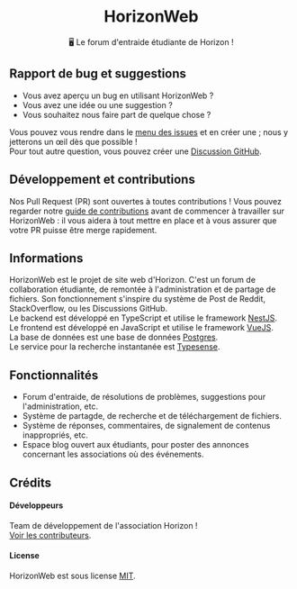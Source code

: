 <h1 align="center">HorizonWeb</h1>
<p align="center">
  🖥 Le forum d'entraide étudiante de Horizon !
</p>

## Rapport de bug et suggestions

- Vous avez aperçu un bug en utilisant HorizonWeb ?
- Vous avez une idée ou une suggestion ?
- Vous souhaitez nous faire part de quelque chose ?

Vous pouvez vous rendre dans le [menu des issues] et en créer une ; nous y jetterons un œil dès que possible !\
Pour tout autre question, vous pouvez créer une [Discussion GitHub].

## Développement et contributions

Nos Pull Request (PR) sont ouvertes à toutes contributions ! Vous pouvez regarder notre [guide de contributions] avant de commencer à travailler sur HorizonWeb : il vous aidera à tout mettre en place et à vous assurer que votre PR puisse être merge rapidement.

## Informations

HorizonWeb est le projet de site web d'Horizon. C'est un forum de collaboration étudiante, de remontée à l'administration et de partage de fichiers. Son fonctionnement s'inspire du système de Post de Reddit, StackOverflow, ou les Discussions GitHub.\
Le backend est développé en TypeScript et utilise le framework [NestJS].\
Le frontend est développé en JavaScript et utilise le framework [VueJS].\
La base de données est une base de données [Postgres].\
Le service pour la recherche instantanée est [Typesense].

## Fonctionnalités

- Forum d'entraide, de résolutions de problèmes, suggestions pour l'administration, etc.
- Système de partagde, de recherche et de téléchargement de fichiers.
- Système de réponses, commentaires, de signalement de contenus inappropriés, etc.
- Espace blog ouvert aux étudiants, pour poster des annonces concernant les associations où des événements.

## Crédits

#### Développeurs

Team de développement de l'association Horizon !\
[Voir les contributeurs].

#### License

HorizonWeb est sous license [MIT](./LICENSE).

<!-- Link Dump -->

[menu des issues]: https://github.com/horizon-efrei/HorizonWeb/issues
[Discussion GitHub]: https://github.com/horizon-efrei/HorizonWeb/discussions
[guide de contributions]: ./CONTRIBUTING.md
[NestJS]: https://nestjs.com
[VueJS]: https://vuejs.org
[Postgres]: https://postgresql.org
[Typesense]: https://typesense.org
[Voir les contributeurs]: https://github.com/horizon-efrei/HorizonWeb/graphs/contributors
[MIT]: ./LICENSE
